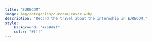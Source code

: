 ```yaml
---
title: "EURECOM"
image: img/categories/eurecom/cover.webp
description: "Record the travel about the internship in EURECOM."
style:
    background: "#2a9d8f"
    color: "#fff"
---
```

